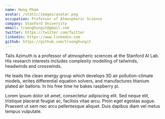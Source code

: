 ```yaml
---
name: Hưng Phạm
avatar: /static/images/avatar.png
occupation: Professor of Atmospheric Science
company: Stanford University
email: truonghungit@gmail.com
twitter: https://twitter.com/Twitter
linkedin: https://www.linkedin.com
github: https://github.com/truonghungit
---
```


Tails Azimuth is a professor of atmospheric sciences at the Stanford AI Lab. His research interests includes complexity modelling of tailwinds, headwinds and crosswinds.

He leads the clean energy group which develops 3D air pollution-climate models, writes differential equation solvers, and manufactures titanium plated air ballons. In his free time he bakes raspberry pi.

Lorem ipsum dolor sit amet, consectetur adipiscing elit. Sed neque elit, tristique placerat feugiat ac, facilisis vitae arcu. Proin eget egestas augue. Praesent ut sem nec arcu pellentesque aliquet. Duis dapibus diam vel metus tempus vulputate.
